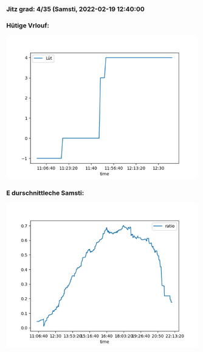 ### Jitz grad: 4/35 (Samsti, 2022-02-19 12:40:00

### Hütige Vrlouf:
![Graph](Today.png)

### E durschnittleche Samsti:
![Graph](Samsti.png)
